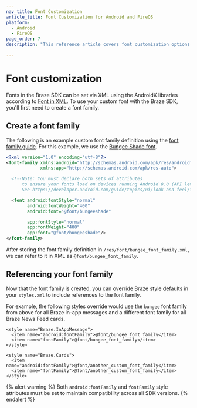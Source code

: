 ```yaml
---
nav_title: Font Customization
article_title: Font Customization for Android and FireOS
platform: 
  - Android
  - FireOS
page_order: 7
description: "This reference article covers font customization options such as defining a font family and shows how to reference it throughout your application."

---
```


# Font customization

Fonts in the Braze SDK can be set via XML using the AndroidX libraries according to [Font in XML][1]. To use your custom font with the Braze SDK, you'll first need to create a font family.

## Create a font family

The following is an example custom font family definition using the [font family guide][2]. For this example, we use the [Bungee Shade font][3].

```XML
<?xml version="1.0" encoding="utf-8"?>
<font-family xmlns:android="http://schemas.android.com/apk/res/android"
             xmlns:app="http://schemas.android.com/apk/res-auto">

  <!--Note: You must declare both sets of attributes
      to ensure your fonts load on devices running Android 8.0 (API level 26) or lower.
      See https://developer.android.com/guide/topics/ui/look-and-feel/fonts-in-xml.html -->

  <font android:fontStyle="normal"
        android:fontWeight="400"
        android:font="@font/bungeeshade"

        app:fontStyle="normal"
        app:fontWeight="400"
        app:font="@font/bungeeshade"/>
</font-family>
```

After storing the font family definition in `/res/font/bungee_font_family.xml`, we can refer to it in XML as `@font/bungee_font_family`.

## Referencing your font family

Now that the font family is created, you can override Braze style defaults in your `styles.xml` to include references to the font family.

For example, the following styles override would use the `bungee` font family from above for all Braze in-app messages and a different font family for all Braze News Feed cards.

```
<style name="Braze.InAppMessage">
  <item name="android:fontFamily">@font/bungee_font_family</item>
  <item name="fontFamily">@font/bungee_font_family</item>
</style>

<style name="Braze.Cards">
  <item name="android:fontFamily">@font/another_custom_font_family</item>
  <item name="fontFamily">@font/another_custom_font_family</item>
</style>
```

{% alert warning %}
Both `android:fontFamily` and `fontFamily` style attributes must be set to maintain compatibility across all SDK versions.
{% endalert %}

[1]: https://developer.android.com/guide/topics/ui/look-and-feel/fonts-in-xml.html
[2]: https://developer.android.com/guide/topics/ui/look-and-feel/fonts-in-xml.html#font-family
[3]: https://fonts.google.com/specimen/Bungee+Shade
